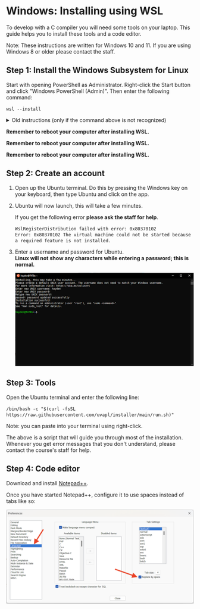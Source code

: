 # Windows: Installing using WSL

To develop with a C compiler you will need some tools on your laptop. This guide helps you to install these tools and a code editor.

Note: These instructions are written for Windows 10 and 11. If you are using Windows 8 or older please contact the staff.

## Step 1: Install the Windows Subsystem for Linux

Start with opening PowerShell as Administrator.
Right-click the Start button and click "Windows PowerShell (Admin)".
Then enter the following command:

    wsl --install

<details markdown="1"><summary markdown="span">Old instructions (only if the command above is not recognized)</summary>


### Step 1.1: Install the Windows Subsystem for Linux

Run:

    dism.exe /online /enable-feature /featurename:Microsoft-Windows-Subsystem-Linux /all /norestart

This will install the Windows Subsystem for Linux.


### Step 1.2: Update to WSL 2

To get better performance we want the upgrade to WSL 2.

Run:

    dism.exe /online /enable-feature /featurename:VirtualMachinePlatform /all /norestart

This will enable the "Virtual Machine Platform", which is needed for WSL2.

Then enable WSL2:

    wsl --set-default-version 2

This might result in `WSL 2 requires an update to its kernel component. For information please visit https://aka.ms/wsl2kernel`.
Go to <https://aka.ms/wsl2kernel> and install the update and retry the command above.


### Step 1.3: Install Ubuntu for WSL

Head to [Microsoft Store Ubuntu](https://apps.microsoft.com/store/detail/ubuntu/9PDXGNCFSCZV)-page. And install Ubuntu 22.04.

</details>


**Remember to reboot your computer after installing WSL.**

**Remember to reboot your computer after installing WSL.**

**Remember to reboot your computer after installing WSL.**


## Step 2: Create an account

1.  Open up the Ubuntu terminal. Do this by pressing the Windows key on your keyboard, then type Ubuntu and click on the app.

2.  Ubuntu will now launch, this will take a few minutes.

    If you get the following error **please ask the staff for help**.

        WslRegisterDistribution failed with error: 0x80370102
        Error: 0x80370102 The virtual machine could not be started because a required feature is not installed.

3.  Enter a username and password for Ubuntu.  
    **Linux will not show any characters while entering a password; this is normal.**

    ![](setupubuntu.png)


## Step 3: Tools

Open the Ubuntu terminal and enter the following line:

    /bin/bash -c "$(curl -fsSL https://raw.githubusercontent.com/uvapl/installer/main/run.sh)"

Note: you can paste into your terminal using right-click.

The above is a script that will guide you through most of the installation. Whenever you get error messages that you don't understand, please contact the course's staff for help.

## Step 4: Code editor

Download and install [Notepad++](https://notepad-plus-plus.org/).

Once you have started Notepad++, configure it to use spaces instead of tabs like so:

![notepad tabs to spaces instructie](np-spaces.png)